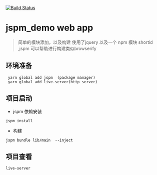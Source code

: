 
[![Build Status](https://travis-ci.org/rongfengliang/jspm_demo.svg?branch=master)](https://travis-ci.org/rongfengliang/jspm_demo.svg?branch=master)
# jspm_demo web app

> 简单的模块添加，以及构建 使用了jquery  以及一个 npm 模块 shortid ,jspm 可以帮助进行构建类似browserify

## 环境准备
``` shell
 yarn global add jspm  (package manager)
 yarn global add live-server(http server)
```
## 项目启动
* jspm 依赖安装
```
jspm install
```
* 构建
```
jspm bundle lib/main  --inject
```
## 项目查看
```
live-server
```
 

